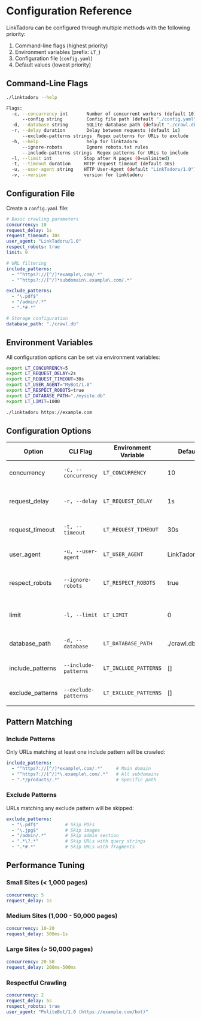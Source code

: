 # Configuration Reference

LinkTadoru can be configured through multiple methods with the following priority:

1. Command-line flags (highest priority)
2. Environment variables (prefix: `LT_`)
3. Configuration file (`config.yaml`)
4. Default values (lowest priority)

## Command-Line Flags

```bash
./linktadoru --help

Flags:
  -c, --concurrency int       Number of concurrent workers (default 10)
      --config string         Config file path (default "./config.yaml")
  -d, --database string       SQLite database path (default "./crawl.db")
  -r, --delay duration        Delay between requests (default 1s)
      --exclude-patterns strings  Regex patterns for URLs to exclude
  -h, --help                  help for linktadoru
      --ignore-robots         Ignore robots.txt rules
      --include-patterns strings  Regex patterns for URLs to include
  -l, --limit int            Stop after N pages (0=unlimited)
  -t, --timeout duration     HTTP request timeout (default 30s)
  -u, --user-agent string    HTTP User-Agent (default "LinkTadoru/1.0")
  -v, --version              version for linktadoru
```

## Configuration File

Create a `config.yaml` file:

```yaml
# Basic crawling parameters
concurrency: 10
request_delay: 1s
request_timeout: 30s
user_agent: "LinkTadoru/1.0"
respect_robots: true
limit: 0

# URL filtering
include_patterns:
  - "^https?://[^/]*example\.com/.*"
  - "^https?://[^/]*subdomain\.example\.com/.*"

exclude_patterns:
  - "\.pdf$"
  - "/admin/.*"
  - ".*#.*"

# Storage configuration
database_path: "./crawl.db"
```

## Environment Variables

All configuration options can be set via environment variables:

```bash
export LT_CONCURRENCY=5
export LT_REQUEST_DELAY=2s
export LT_REQUEST_TIMEOUT=30s
export LT_USER_AGENT="MyBot/1.0"
export LT_RESPECT_ROBOTS=true
export LT_DATABASE_PATH="./mysite.db"
export LT_LIMIT=1000

./linktadoru https://example.com
```

## Configuration Options

| Option | CLI Flag | Environment Variable | Default | Description |
|--------|----------|---------------------|---------|-------------|
| concurrency | `-c, --concurrency` | `LT_CONCURRENCY` | 10 | Number of concurrent workers |
| request_delay | `-r, --delay` | `LT_REQUEST_DELAY` | 1s | Delay between requests per domain |
| request_timeout | `-t, --timeout` | `LT_REQUEST_TIMEOUT` | 30s | HTTP request timeout |
| user_agent | `-u, --user-agent` | `LT_USER_AGENT` | LinkTadoru/1.0 | HTTP User-Agent header |
| respect_robots | `--ignore-robots` | `LT_RESPECT_ROBOTS` | true | Respect robots.txt (CLI flag inverts) |
| limit | `-l, --limit` | `LT_LIMIT` | 0 | Maximum pages to crawl (0=unlimited) |
| database_path | `-d, --database` | `LT_DATABASE_PATH` | ./crawl.db | SQLite database file path |
| include_patterns | `--include-patterns` | `LT_INCLUDE_PATTERNS` | [] | URL patterns to include (regex) |
| exclude_patterns | `--exclude-patterns` | `LT_EXCLUDE_PATTERNS` | [] | URL patterns to exclude (regex) |

## Pattern Matching

### Include Patterns
Only URLs matching at least one include pattern will be crawled:

```yaml
include_patterns:
  - "^https?://[^/]*example\.com/.*"     # Main domain
  - "^https?://[^/]*\.example\.com/.*"   # All subdomains
  - ".*/products/.*"                     # Specific path
```

### Exclude Patterns
URLs matching any exclude pattern will be skipped:

```yaml
exclude_patterns:
  - "\.pdf$"          # Skip PDFs
  - "\.jpg$"          # Skip images
  - "/admin/.*"       # Skip admin section
  - ".*\?.*"          # Skip URLs with query strings
  - ".*#.*"           # Skip URLs with fragments
```

## Performance Tuning

### Small Sites (< 1,000 pages)
```yaml
concurrency: 5
request_delay: 1s
```

### Medium Sites (1,000 - 50,000 pages)
```yaml
concurrency: 10-20
request_delay: 500ms-1s
```

### Large Sites (> 50,000 pages)
```yaml
concurrency: 20-50
request_delay: 200ms-500ms
```

### Respectful Crawling
```yaml
concurrency: 2
request_delay: 5s
respect_robots: true
user_agent: "PoliteBot/1.0 (https://example.com/bot)"
```